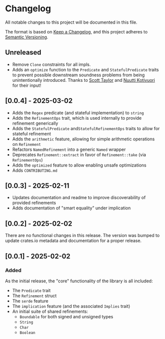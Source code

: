 # Changelog

All notable changes to this project will be documented in this file.

The format is based on [Keep a Changelog](https://keepachangelog.com/en/1.1.0/), and this project
adheres to [Semantic Versioning](https://semver.org/spec/v2.0.0.html).

## Unreleased

- Remove `Clone` constraints for all impls.
- Adds an `optimize` function to the `Predicate` and `StatefulPredicate` traits to prevent possible
  downstream soundness problems from being unintentionally introduced. Thanks to
  [Scott Taylor](https://github.com/scott2000) and
  [Nuutti Kotivuori](https://github.com/nakedible-p) for their input!

## [0.0.4] - 2025-03-02

- Adds the `Regex` predicate (and stateful implementation) to `string`
- Adds the `RefinementOps` trait, which is used internally to provide refinement generically
- Adds the `StatefulPredicate` and`StatefulRefinementOps` traits to allow for stateful refinement
- Adds the `arithmetic` feature, allowing for simple arithmetic operations on `Refinement`
- Refactors `NamedRefinement` into a generic `Named` wrapper
- Deprecates `Refinement::extract` in favor of `Refinement::take` (via `RefinementOps`)
- Adds the `optimized` feature to allow enabling unsafe optimizations
- Adds `CONTRIBUTING.md`

## [0.0.3] - 2025-02-11

- Updates documentation and readme to improve discoverability of provided refinements
- Adds documentation of "smart equality" under implication

## [0.0.2] - 2025-02-02

There are no functional changes in this release. The version was bumped to update crates.io metadata
and documentation for a proper release.

## [0.0.1] - 2025-02-02

### Added

As the initial release, the "core" functionality of the library is all included:

- The `Predicate` trait
- The `Refinement` struct
- The `serde` feature
- The `implication` feature (and the associated `Implies` trait)
- An initial suite of shared refinements:
  - `Boundable` for both signed and unsigned types
  - `String`
  - `Char`
  - `Boolean`
